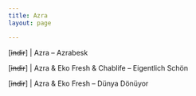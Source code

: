 ```yaml
---
title: Azra
layout: page

---
```

[<del>indir</del>]   |   Azra &#8211; Azrabesk

[<del>indir</del>]   |   Azra & Eko Fresh & Chablife &#8211; Eigentlich Schön

[<del>indir</del>]   |   Azra & Eko Fresh &#8211; Dünya Dönüyor